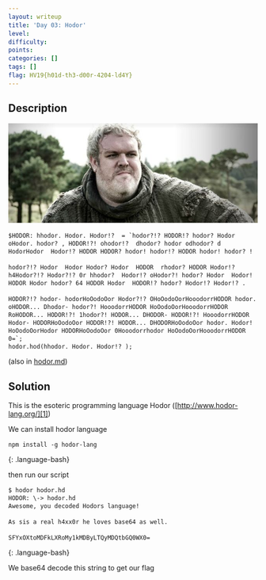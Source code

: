 ```yaml
---
layout: writeup
title: 'Day 03: Hodor'
level:
difficulty:
points:
categories: []
tags: []
flag: HV19{h01d-th3-d00r-4204-ld4Y}
---
```

## Description

![](writeupfiles/dec03/hodor.jpg)

    $HODOR: hhodor. Hodor. Hodor!?  = `hodor?!? HODOR!? hodor? Hodor oHodor. hodor? , HODOR!?! ohodor!?  dhodor? hodor odhodor? d HodorHodor  Hodor!? HODOR HODOR? hodor! hodor!? HODOR hodor! hodor? !
    
    hodor?!? Hodor  Hodor Hodor? Hodor  HODOR  rhodor? HODOR Hodor!?  h4Hodor?!? Hodor?!? 0r hhodor?  Hodor!? oHodor?! hodor? Hodor  Hodor! HODOR Hodor hodor? 64 HODOR Hodor  HODOR!? hodor? Hodor!? Hodor!? .
    
    HODOR?!? hodor- hodorHoOodoOor Hodor?!? OHoOodoOorHooodorrHODOR hodor. oHODOR... Dhodor- hodor?! HooodorrHODOR HoOodoOorHooodorrHODOR RoHODOR... HODOR!?! 1hodor?! HODOR... DHODOR- HODOR!?! HooodorrHODOR Hodor- HODORHoOodoOor HODOR!?! HODOR... DHODORHoOodoOor hodor. Hodor! HoOodoOorHodor HODORHoOodoOor 0Hooodorrhodor HoOodoOorHooodorrHODOR 0=`;
    hodor.hod(hhodor. Hodor. Hodor!? );

(also in [hodor.md](writeupfiles/dec03/hodor.md))

## Solution

This is the esoteric programming language Hodor
([http://www.hodor-lang.org/][1])

We can install hodor language

    npm install -g hodor-lang
{: .language-bash}

then run our script

    $ hodor hodor.hd
    HODOR: \-> hodor.hd
    Awesome, you decoded Hodors language!
    
    As sis a real h4xx0r he loves base64 as well.
    
    SFYxOXtoMDFkLXRoMy1kMDByLTQyMDQtbGQ0WX0=
{: .language-bash}

We base64 decode this string to get our flag



[1]: http://www.hodor-lang.org/
